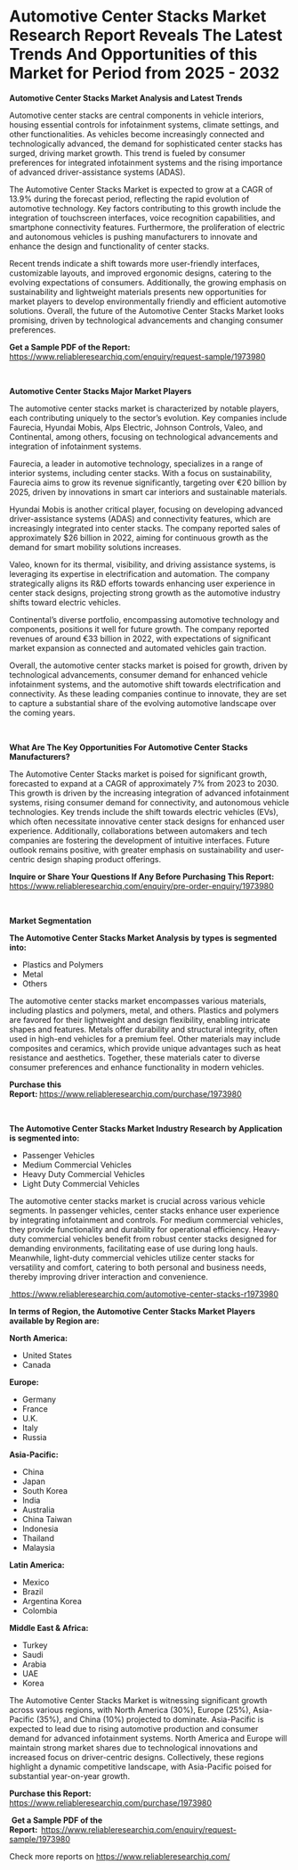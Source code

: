<p><h1>Automotive Center Stacks Market Research Report Reveals The Latest Trends And Opportunities of this Market for Period from 2025 - 2032</h1></p><p><strong>Automotive Center Stacks Market Analysis and Latest Trends</strong></p>
<p><p>Automotive center stacks are central components in vehicle interiors, housing essential controls for infotainment systems, climate settings, and other functionalities. As vehicles become increasingly connected and technologically advanced, the demand for sophisticated center stacks has surged, driving market growth. This trend is fueled by consumer preferences for integrated infotainment systems and the rising importance of advanced driver-assistance systems (ADAS).</p><p>The Automotive Center Stacks Market is expected to grow at a CAGR of 13.9% during the forecast period, reflecting the rapid evolution of automotive technology. Key factors contributing to this growth include the integration of touchscreen interfaces, voice recognition capabilities, and smartphone connectivity features. Furthermore, the proliferation of electric and autonomous vehicles is pushing manufacturers to innovate and enhance the design and functionality of center stacks.</p><p>Recent trends indicate a shift towards more user-friendly interfaces, customizable layouts, and improved ergonomic designs, catering to the evolving expectations of consumers. Additionally, the growing emphasis on sustainability and lightweight materials presents new opportunities for market players to develop environmentally friendly and efficient automotive solutions. Overall, the future of the Automotive Center Stacks Market looks promising, driven by technological advancements and changing consumer preferences.</p></p>
<p><strong>Get a Sample PDF of the Report:&nbsp;</strong> <a href="https://www.reliableresearchiq.com/enquiry/request-sample/1973980?utm_campaign=3132&utm_medium=2&utm_source=Github&utm_content=ia&utm_term=31032025&utm_id=automotive-center-stacks">https://www.reliableresearchiq.com/enquiry/request-sample/1973980</a></p>
<p>&nbsp;</p>
<p><strong>Automotive Center Stacks Major Market Players</strong></p>
<p><p>The automotive center stacks market is characterized by notable players, each contributing uniquely to the sector’s evolution. Key companies include Faurecia, Hyundai Mobis, Alps Electric, Johnson Controls, Valeo, and Continental, among others, focusing on technological advancements and integration of infotainment systems.</p><p>Faurecia, a leader in automotive technology, specializes in a range of interior systems, including center stacks. With a focus on sustainability, Faurecia aims to grow its revenue significantly, targeting over €20 billion by 2025, driven by innovations in smart car interiors and sustainable materials.</p><p>Hyundai Mobis is another critical player, focusing on developing advanced driver-assistance systems (ADAS) and connectivity features, which are increasingly integrated into center stacks. The company reported sales of approximately $26 billion in 2022, aiming for continuous growth as the demand for smart mobility solutions increases.</p><p>Valeo, known for its thermal, visibility, and driving assistance systems, is leveraging its expertise in electrification and automation. The company strategically aligns its R&D efforts towards enhancing user experience in center stack designs, projecting strong growth as the automotive industry shifts toward electric vehicles.</p><p>Continental’s diverse portfolio, encompassing automotive technology and components, positions it well for future growth. The company reported revenues of around €33 billion in 2022, with expectations of significant market expansion as connected and automated vehicles gain traction.</p><p>Overall, the automotive center stacks market is poised for growth, driven by technological advancements, consumer demand for enhanced vehicle infotainment systems, and the automotive shift towards electrification and connectivity. As these leading companies continue to innovate, they are set to capture a substantial share of the evolving automotive landscape over the coming years.</p></p>
<p>&nbsp;</p>
<p><strong>What Are The Key Opportunities For Automotive Center Stacks Manufacturers?</strong></p>
<p><p>The Automotive Center Stacks market is poised for significant growth, forecasted to expand at a CAGR of approximately 7% from 2023 to 2030. This growth is driven by the increasing integration of advanced infotainment systems, rising consumer demand for connectivity, and autonomous vehicle technologies. Key trends include the shift towards electric vehicles (EVs), which often necessitate innovative center stack designs for enhanced user experience. Additionally, collaborations between automakers and tech companies are fostering the development of intuitive interfaces. Future outlook remains positive, with greater emphasis on sustainability and user-centric design shaping product offerings.</p></p>
<p><strong>Inquire or Share Your Questions If Any Before Purchasing This Report:</strong> <a href="https://www.reliableresearchiq.com/enquiry/pre-order-enquiry/1973980?utm_campaign=3132&utm_medium=2&utm_source=Github&utm_content=ia&utm_term=31032025&utm_id=automotive-center-stacks">https://www.reliableresearchiq.com/enquiry/pre-order-enquiry/1973980</a></p>
<p>&nbsp;</p>
<p><strong>Market Segmentation</strong></p>
<p><strong>The Automotive Center Stacks Market Analysis by types is segmented into:</strong></p>
<p><ul><li>Plastics and Polymers</li><li>Metal</li><li>Others</li></ul></p>
<p><p>The automotive center stacks market encompasses various materials, including plastics and polymers, metal, and others. Plastics and polymers are favored for their lightweight and design flexibility, enabling intricate shapes and features. Metals offer durability and structural integrity, often used in high-end vehicles for a premium feel. Other materials may include composites and ceramics, which provide unique advantages such as heat resistance and aesthetics. Together, these materials cater to diverse consumer preferences and enhance functionality in modern vehicles.</p></p>
<p><strong>Purchase this Report:&nbsp;</strong><a href="https://www.reliableresearchiq.com/purchase/1973980?utm_campaign=3132&utm_medium=2&utm_source=Github&utm_content=ia&utm_term=31032025&utm_id=automotive-center-stacks">https://www.reliableresearchiq.com/purchase/1973980</a></p>
<p>&nbsp;</p>
<p><strong>The Automotive Center Stacks Market Industry Research by Application is segmented into:</strong></p>
<p><ul><li>Passenger Vehicles</li><li>Medium Commercial Vehicles</li><li>Heavy Duty Commercial Vehicles</li><li>Light Duty Commercial Vehicles</li></ul></p>
<p><p>The automotive center stacks market is crucial across various vehicle segments. In passenger vehicles, center stacks enhance user experience by integrating infotainment and controls. For medium commercial vehicles, they provide functionality and durability for operational efficiency. Heavy-duty commercial vehicles benefit from robust center stacks designed for demanding environments, facilitating ease of use during long hauls. Meanwhile, light-duty commercial vehicles utilize center stacks for versatility and comfort, catering to both personal and business needs, thereby improving driver interaction and convenience.</p></p>
<p><a href="https://www.reliableresearchiq.com/automotive-center-stacks-r1973980?utm_campaign=3132&utm_medium=2&utm_source=Github&utm_content=ia&utm_term=31032025&utm_id=automotive-center-stacks">&nbsp;https://www.reliableresearchiq.com/automotive-center-stacks-r1973980</a></p>
<p><strong>In terms of Region, the Automotive Center Stacks Market Players available by Region are:</strong></p>
<p>
    <p> <strong> North America: </strong>
        <ul>
            <li>United States</li>
            <li>Canada</li>
        </ul>
        </p> 
    <p> <strong> Europe: </strong>
        <ul>
            <li>Germany</li>
            <li>France</li>
            <li>U.K.</li>
            <li>Italy</li>
            <li>Russia</li>
        </ul>
        </p> 
    <p> <strong> Asia-Pacific: </strong>
        <ul>
            <li>China</li>
            <li>Japan</li>
            <li>South Korea</li>
            <li>India</li>
            <li>Australia</li>
            <li>China Taiwan</li>
            <li>Indonesia</li>
            <li>Thailand</li>
            <li>Malaysia</li>
        </ul>
        </p> 
    <p> <strong> Latin America: </strong>
        <ul>
            <li>Mexico</li>
            <li>Brazil</li>
            <li>Argentina Korea</li>
            <li>Colombia</li>
        </ul>
        </p> 
    <p> <strong> Middle East & Africa: </strong>
        <ul>
            <li>Turkey</li>
            <li>Saudi</li>
            <li>Arabia</li>
            <li>UAE</li>
            <li>Korea</li>
        </ul>
    </p>
    </p>
<p><p>The Automotive Center Stacks Market is witnessing significant growth across various regions, with North America (30%), Europe (25%), Asia-Pacific (35%), and China (10%) projected to dominate. Asia-Pacific is expected to lead due to rising automotive production and consumer demand for advanced infotainment systems. North America and Europe will maintain strong market shares due to technological innovations and increased focus on driver-centric designs. Collectively, these regions highlight a dynamic competitive landscape, with Asia-Pacific poised for substantial year-on-year growth.</p></p>
<p><strong>Purchase this Report: </strong><a href="https://www.reliableresearchiq.com/purchase/1973980?utm_campaign=3132&utm_medium=2&utm_source=Github&utm_content=ia&utm_term=31032025&utm_id=automotive-center-stacks">https://www.reliableresearchiq.com/purchase/1973980</a></p>
<p>&nbsp;<strong>Get a Sample PDF of the Report:&nbsp;&nbsp;</strong><a href="https://www.reliableresearchiq.com/enquiry/request-sample/1973980?utm_campaign=3132&utm_medium=2&utm_source=Github&utm_content=ia&utm_term=31032025&utm_id=automotive-center-stacks">https://www.reliableresearchiq.com/enquiry/request-sample/1973980</a></p>
<p><strong></strong></p>
<p>Check more reports on <a href="https://www.reliableresearchiq.com/?utm_campaign=3132&utm_medium=2&utm_source=Github&utm_content=ia&utm_term=31032025&utm_id=automotive-center-stacks">https://www.reliableresearchiq.com/</a></p>